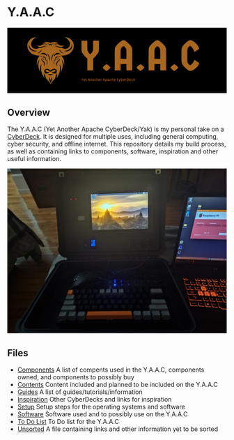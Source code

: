 <!-- ================================================================================ -->

# Y.A.A.C

![Y.A.A.C Logo](images/logo/yaac-high-resolution-logo-edited.png)

## Overview

The Y.A.A.C (Yet Another Apache CyberDeck/Yak) is my personal take on a [CyberDeck](https://www.reddit.com/r/CyberDeck/).  It is designed for multiple uses, including general computing, cyber security, and offline internet.  This repository details my build process, as well as containing links to components, software, inspiration and other useful information.

<img src="images/cyberdeck/cyberdeck-1-v0-1-0.jpg">

## Files

* [Components](doc/components.md) A list of compents used in the Y.A.A.C, components owned, and components to possibly buy
* [Contents](doc/content,md) Content included and planned to be included on the Y.A.A.C
* [Guides](doc/guides.md) A list of guides/tutorials/information
* [Inspiration](doc/inspiration.md) Other CyberDecks and links for inspiration
* [Setup](doc/setup.md) Setup steps for the operating systems and software
* [Software](doc/software.md) Software used and to possibly use on the Y.A.A.C
* [To Do List](doc/todo.md) To Do list for the Y.A.A.C
* [Unsorted](doc/unsorted.md) A file containing links and other information yet to be sorted

<!-- ================================================================================ -->
